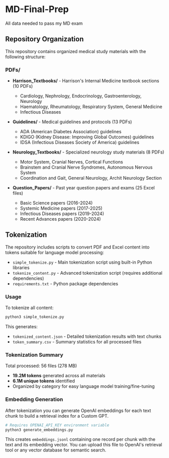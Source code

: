 # MD-Final-Prep
All data needed to pass my MD exam

## Repository Organization

This repository contains organized medical study materials with the following structure:

### PDFs/
- **Harrison_Textbooks/** - Harrison's Internal Medicine textbook sections (10 PDFs)
  - Cardiology, Nephrology, Endocrinology, Gastroenterology, Neurology
  - Haematology, Rheumatology, Respiratory System, General Medicine
  - Infectious Diseases

- **Guidelines/** - Medical guidelines and protocols (13 PDFs)
  - ADA (American Diabetes Association) guidelines
  - KDIGO (Kidney Disease: Improving Global Outcomes) guidelines
  - IDSA (Infectious Diseases Society of America) guidelines

- **Neurology_Textbooks/** - Specialized neurology study materials (8 PDFs)
  - Motor System, Cranial Nerves, Cortical Functions
  - Brainstem and Cranial Nerve Syndromes, Autonomous Nervous System
  - Coordination and Gait, General Neurology, Archit Neurology Section

- **Question_Papers/** - Past year question papers and exams (25 Excel files)
  - Basic Science papers (2016-2024)
  - Systemic Medicine papers (2017-2025)
  - Infectious Diseases papers (2019-2024)
  - Recent Advances papers (2020-2024)

## Tokenization

The repository includes scripts to convert PDF and Excel content into tokens suitable for language model processing:

- `simple_tokenize.py` - Main tokenization script using built-in Python libraries
- `tokenize_content.py` - Advanced tokenization script (requires additional dependencies)
- `requirements.txt` - Python package dependencies

### Usage

To tokenize all content:
```bash
python3 simple_tokenize.py
```

This generates:
- `tokenized_content.json` - Detailed tokenization results with text chunks
- `token_summary.csv` - Summary statistics for all processed files

### Tokenization Summary

Total processed: 56 files (278 MB)
- **19.2M tokens** generated across all materials
- **6.1M unique tokens** identified
- Organized by category for easy language model training/fine-tuning

### Embedding Generation

After tokenization you can generate OpenAI embeddings for each text chunk to
build a retrieval index for a Custom GPT.

```bash
# Requires OPENAI_API_KEY environment variable
python3 generate_embeddings.py
```

This creates `embeddings.jsonl` containing one record per chunk with the text and
its embedding vector. You can upload this file to OpenAI's retrieval tool or any
vector database for semantic search.
